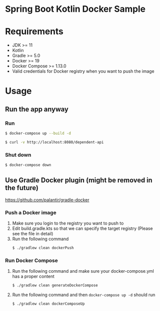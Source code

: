 # Spring Boot Kotlin Docker Sample

# Requirements
* JDK >= 11
* Kotlin
* Gradle >= 5.0
* Docker >= 19
* Docker Compose >= 1.13.0
* Valid credentials for Docker registry when you want to push the image

# Usage
## Run the app anyway

### Run

```bash
$ docker-compose up --build -d

$ curl -v http://localhost:8080/dependent-api
```

### Shut down

```bash
$ docker-compose down
```

## Use Gradle Docker plugin (might be removed in the future)

https://github.com/palantir/gradle-docker

### Push a Docker image

1. Make sure you login to the registry you want to push to
2. Edit build.gradle.kts so that we can specify the target registry (Please see the file in detail)
3. Run the following command
    ```bash
    $ ./gradlew clean dockerPush
    ```

### Run Docker Compose

1. Run the following command and make sure your docker-compose.yml has a proper content
    ```bash
    $ ./gradlew clean generateDockerCompose
    ```
2. Run the following command and then `docker-compose up -d` should run
    ```bash
    $ ./gradlew clean dockerComposeUp
    ```
